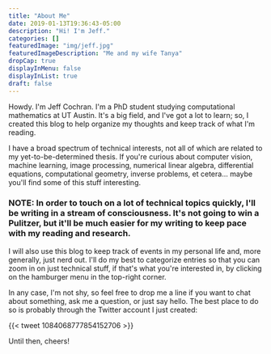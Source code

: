 ```yaml
---
title: "About Me"
date: 2019-01-13T19:36:43-05:00
description: "Hi! I'm Jeff."
categories: []
featuredImage: "img/jeff.jpg"
featuredImageDescription: "Me and my wife Tanya"
dropCap: true
displayInMenu: false
displayInList: true
draft: false
---
```

Howdy. I'm Jeff Cochran. I'm a PhD student studying computational mathematics at UT Austin. It's a big field, and I've got a lot to learn; so, I created this blog to help organize my thoughts and keep track of what I'm reading.

I have a broad spectrum of technical interests, not all of which are related to my yet-to-be-determined thesis. If you're curious about computer vision, machine learning, image processing, numerical linear algebra, differential equations, computational geometry, inverse problems, et cetera... maybe you'll find some of this stuff interesting.

### NOTE: In order to touch on  a lot of technical topics quickly, I'll be writing in a stream of consciousness. It's not going to win a Pulitzer, but it'll be much easier for my writing to keep pace with my reading and research.

I will also use this blog to keep track of events in my personal life and, more generally, just nerd out. I'll do my best to categorize entries so that you can zoom in on just technical stuff, if that's what you're interested in, by clicking on the hamburger menu in the top-right corner.

In any case, I'm not shy, so feel free to drop me a line if you want to chat about something, ask me a question, or just say hello. The best place to do so is probably through the Twitter account I just created:

{{< tweet 1084068777854152706 >}}

Until then, cheers!
